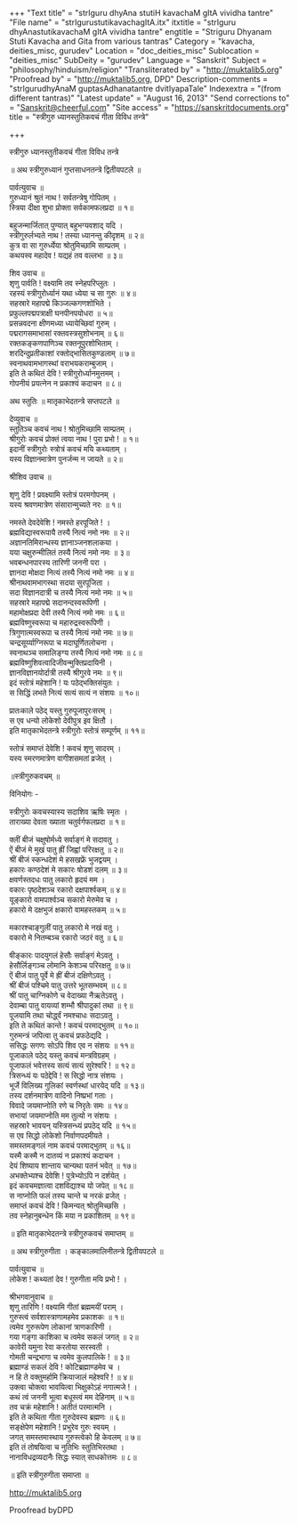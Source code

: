 +++
"Text title" = "strIguru dhyAna stutiH kavachaM gItA vividha tantre"
"File name" = "strIgurustutikavachagItA.itx"
itxtitle = "strIguru dhyAnastutikavachaM gItA vividha tantre"
engtitle = "Striguru Dhyanam Stuti Kavacha and Gita from various tantras"
Category = "kavacha, deities_misc, gurudev"
Location = "doc_deities_misc"
Sublocation = "deities_misc"
SubDeity = "gurudev"
Language = "Sanskrit"
Subject = "philosophy/hinduism/religion"
"Transliterated by" = "http://muktalib5.org"
"Proofread by" = "http://muktalib5.org, DPD"
Description-comments = "strIgurudhyAnaM guptasAdhanatantre dvitIyapaTale"
Indexextra = "(from different tantras)"
"Latest update" = "August 16, 2013"
"Send corrections to" = "Sanskrit@cheerful.com"
"Site access" = "https://sanskritdocuments.org"
title = "स्त्रीगुरु ध्यानस्तुतिकवचं गीता विविध तन्त्रे"

+++
  
 स्त्रीगुरु ध्यानस्तुतीकवचं गीता विविध तन्त्रे   
  
॥ अथ स्त्रीगुरुध्यानं गुप्तसाधनतन्त्रे द्वितीयपटले ॥   
  
पार्वत्युवाच ॥   
गुरुध्यानं श्रुतं नाथ ! सर्वतन्त्रेषु गोपितम् ।   
स्त्रिया दीक्षा शुभा प्रोक्ता सर्वकामफलप्रदा ॥ १॥  
  
बहुजन्मार्जितात् पुण्यात् बहुभग्यवशाद् यदि ।   
स्त्रीगुरुर्लभ्यते नाथ ! तस्या ध्यानन्तु कीदृशम् ॥ २॥   
कुत्र वा सा गुरुर्ध्येया श्रोतुमिच्छामि साम्प्रतम् ।   
कथयस्व महादेव ! यद्यहं तव वल्लभा ॥ ३॥  
  
शिव उवाच ॥   
शृणु पार्वति ! वक्ष्यामि तव स्नेहपरिप्लुतः ।   
रहस्यं स्त्रीगुरोर्ध्यानं यथा ध्येया च सा गुरुः ॥ ४॥   
सहस्रारे महापद्मे किञ्जल्कगणशोभिते ।   
प्रफुल्लपद्मपत्राक्षी घनपीनपयोधरा ॥ ५॥   
प्रसन्नवदना क्षीणमध्या ध्यायेच्छिवां गुरुम् ।   
पद्मरागसमाभासां रक्तवस्त्रसुशोभनाम् ॥ ६॥   
रक्तकङ्कणपाणिञ्च रक्तनूपुरशोभिताम् ।   
शरदिन्दुप्रतीकाशां रक्तोद्भासितकुण्डलाम् ॥ ७॥   
स्वनाथवामभागस्थां वराभयकराम्बुजाम् ।   
इति ते कथितं देवि ! स्त्रीगुरोर्ध्यानमुत्तमम् ।   
गोपनीयं प्रयत्नेन न प्रकाश्यं कदाचन ॥ ८॥  
  
  
  
अथ स्तुतिः ॥ मातृकाभेदतन्त्रे सप्तपटले ॥   
  
देव्युवाच ॥   
स्तुतिञ्च कवचं नाथ ! श्रोतुमिच्छामि साम्प्रतम् ।   
श्रीगुरोः कवचं प्रोक्तं त्वया नाथ ! पुरा प्रभो ! ॥ १॥   
इदानीं स्त्रीगुरोः स्त्रोत्रं कवचं मयि कथ्यताम् ।   
यस्य विज्ञानमात्रेण पुनर्जन्म न जायते ॥ २॥  
  
श्रीशिव उवाच ॥   
  
शृणु देवि ! प्रवक्ष्यामि स्तोत्रं परमगोपनम् ।   
यस्य श्रवणमात्रेण संसारान्मुच्यते नरः ॥ १॥  
  
नमस्ते देवदेवेशि ! नमस्ते हरपूजिते ! ।   
ब्रह्मविद्यास्वरूपायै तस्यै नित्यं नमो नमः ॥ २॥   
अज्ञानतिमिरान्धस्य ज्ञानाञ्जनशलाकया ।   
यया चक्षुरुन्मीलितं तस्यै नित्यं नमो नमः ॥ ३॥   
भवबन्धनपारस्य तारिणी जननी परा ।   
ज्ञानदा मोक्षदा नित्यं तस्यै नित्यं नमो नमः ॥ ४॥   
श्रीनाथवामभागस्था सदया सुरपूजिता ।   
सदा विज्ञानदात्री च तस्यै नित्यं नमो नमः ॥ ५॥   
सहस्रारे महापद्मे सदानन्दस्वरूपिणी ।   
महामोक्षप्रदा देवी तस्यै नित्यं नमो नमः ॥ ६॥   
ब्रह्मविष्णुस्वरूपा च महारुद्रस्वरूपिणी ।   
त्रिगुणात्मस्वरूपा च तस्यै नित्यं नमो नमः ॥ ७॥   
चन्द्रसूर्य्याग्निरूपा च मदाघूर्णितलोचना ।   
स्वनाथञ्च समालिङ्ग्य तस्यै नित्यं नमो नमः ॥ ८॥   
ब्रह्मविष्णुशिवत्वादिजीवन्मुक्तिप्रदायिनी ।   
ज्ञानविज्ञानयोर्दात्री तस्यै श्रीगुरवे नमः ॥ ९॥   
इदं स्तोत्रं महेशानि ! यः पठेद्भक्तिसंयुतः ।   
स सिद्धिं लभते नित्यं सत्यं सत्यं न संशयः ॥ १०॥  
  
प्रातःकाले पठेद् यस्तु गुरुपूजापुरःसरम् ।   
स एव धन्यो लोकेशो देवीपुत्र इव क्षितौ ।   
इति मातृकाभेदतन्त्रे स्त्रीगुरोः स्तोत्रं सम्पूर्णम् ॥ ११॥  
  
  
  
स्तोत्रं समाप्तं देवेशि ! कवचं शृणु सादरम् ।   
यस्य स्मरणमात्रेण वागीशसमतां व्रजेत् ।   
  
॥स्त्रीगुरुकवचम् ॥  
  
विनियोगः -  
  
स्त्रीगुरोः कवचस्यास्य सदाशिव ऋषिः स्मृतः ।   
ताराख्या देवता ख्याता चतुर्वर्गफलप्रदा ॥ १॥  
  
क्लीं बीजं चक्षुषोर्मध्ये सर्वाङ्गं मे सदावतु ।   
ऐं बीजं मे मुखं पातु ह्रीं जिह्वां परिरक्षतु ॥ २॥   
श्रीं बीजं स्कन्धदेशं मे हसखफ्रें भुजद्वयम् ।   
हकारः कण्ठदेशं मे सकारः षोडशं दलम् ॥ ३॥   
क्षवर्णस्तदधः पातु लकारो हृदयं मम ।   
वकारः पृष्ठदेशञ्च रकारो दक्षपार्श्वकम् ॥ ४॥   
यूङ्कारो वामपार्श्वञ्च सकारो मेरुमेव च ।   
हकारो मे दक्षभुजं क्षकारो वामहस्तकम् ॥ ५॥  
  
मकारश्चाङ्गुलीं पातु लकारो मे नखं वतु ।   
वकारो मे नितम्बञ्च रकारो जठरं वतु ॥ ६॥  
  
षीङ्कारः पादयुगलं हेसौः सर्वाङ्गं मेऽवतु ।   
हेसौर्लिङ्गञ्च लोमानि केशञ्च परिरक्षतु ॥ ७॥   
ऐं बीजं पातु पूर्वे मे ह्रीं बीजं दक्षिणेऽवतु ।   
श्रीं बीजं पश्चिमे पातु उत्तरे भूतसम्भवम् ॥ ८॥   
श्रीं पातु चाग्निकोणे च वेदाख्या नैऋतेऽवतु ।   
देवाम्बा पातु वायव्यां शम्भौ श्रीपादुकां तथा ॥ ९॥   
पूजयामि तथा चोर्द्ध्वं नमश्चाधः सदाऽवतु ।   
इति ते कथितं कान्ते ! कवचं परमाद्भुतम् ॥ १०॥   
गुरुमन्त्रं जपित्वा तु कवचं प्रफठेद्यदि ।   
ससिद्धः सगणः सोऽपि शिव एव न संशयः ॥ ११॥   
पूजाकाले पठेद् यस्तु कवचं मन्त्रविग्रहम् ।   
पूजाफलं भवेत्तस्य सत्यं सत्यं सुरेश्वरि ! ॥ १२॥   
त्रिसन्ध्यं यः पठेद्देवि ! स सिद्धो नात्र संशयः ।   
भूर्जे विलिख्य गुलिकां स्वर्णस्थां धारयेद् यदि ॥ १३॥   
तस्य दर्शनमात्रेण वादिनो निष्प्रभां गताः ।   
विवादे जयमाप्नोति रणे च निरृतेः समः ॥ १४॥   
सभायां जयमाप्नोति मम तुल्यो न संशयः ।   
सहस्रारे भावयन् यस्त्रिसन्ध्यं प्रपठेद् यदि ॥ १५॥   
स एव सिद्धो लोकेशो निर्वाणपदमीयते ।   
समस्तमङ्गलं नाम कवचं परमाद्भुतम् ॥ १६॥   
यस्मै कस्मै न दातव्यं न प्रकाश्यं कदाचन ।   
देयं शिष्याय शान्ताय चान्यथा पतनं भवेत् ॥ १७॥   
अभक्तेभ्यश्च देवेशि ! पुत्रेभ्योऽपि न दर्शयेत् ।   
इदं कवचमज्ञात्वा दशविद्याश्च यो जपेत् ॥ १८॥   
स नाप्नोति फलं तस्य चान्ते च नरकं व्रजेत् ।   
समाप्तं कवचं देवि ! किमन्यत् श्रोतुमिच्छसि ।   
तव स्नेहानुबन्धेन किं मया न प्रकाशितम् ॥ १९॥  
  
॥ इति मातृकाभेदतन्त्रे स्त्रीगुरुकवचं समाप्तम् ॥  
  
  
  
॥ अथ स्त्रीगुरुगीता । कङ्कालमालिनीतन्त्रे द्वितीयपटले ॥   
  
पार्वत्युवाच ॥   
लोकेश ! कथ्यतां देव ! गुरुगीता मयि प्रभो ! ।   
  
श्रीभगवानुवाच ॥   
शृणु तारिणि ! वक्ष्यामि गीतां ब्रह्ममयीं पराम् ।   
गुरुस्त्वं सर्वशास्त्राणामहमेव प्रकाशकः ॥ १॥    
त्वमेव गुरुरूपेण लोकानां त्राणकारिणी ।   
गया गङ्गा काशिका च त्वमेव सकलं जगत् ॥ २॥   
कावेरी यमुना रेवा करतोया सरस्वती ।   
गोमती चन्द्रभागा च त्वमेव कुलपालिके ! ॥ ३॥   
ब्रह्माण्डं सकलं देवि ! कोटिब्रह्माण्डमेव च ।   
न हि ते वक्तुमर्हामि क्रियाजालं महेश्वरि ! ॥ ४॥   
उक्त्वा चोक्त्वा भावयित्वा भिक्षुकोऽहं नगात्मजे ! ।  
कथं त्वं जननी भूत्वा बधूस्त्वं मम देहिनाम् ॥ ५॥   
तव चक्रं महेशानि ! अतीतं परमात्मनि ।   
इति ते कथिता गीता गुरुदेवस्य ब्रह्मणः ॥ ६॥   
सङ्क्षेपेण महेशानि ! प्रभुरेव गुरुः स्वयम् ।   
जगत् समस्तमास्थाय गुरुस्त्वेको हि केवलम् ॥ ७॥   
इति तं तोषयित्वा च नुतिभिः स्तुतिभिस्तथा ।   
नानाविधद्रव्यदानैः सिद्धः स्यात् साधकोत्तमः ॥ ८॥   
  
॥ इति स्त्रीगुरुगीता समाप्ता ॥  
  
  
  
http://muktalib5.org   
  
Proofread byDPD  
  
  
